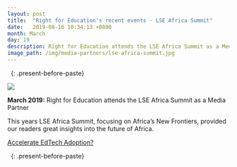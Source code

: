 ```yaml
---
layout: post
title:  "Right for Education's recent events - LSE Africa Summit"
date:   2019-08-16 10:34:13 +0800
month: March
day: 19
description: Right for Education attends the LSE Africa Summit as a Media Partner.
image_path: /img/media-partners/lse-africa-summit.jpg
---
```




&nbsp;
{: .present-before-paste}


<div class="img_wrap text-center pb-5">
	<img src="{{site.baseurl}}/img/media-partners/lse-africa-summit.jpg" class="img-fluid">
</div>
<div class="content_wrap">
	<p><strong class="font-weight-bold">March 2019:</strong> Right for Education attends the LSE Africa Summit as a Media Partner</p>
	<p>This years LSE Africa Summit, focusing on Africa’s New Frontiers, provided our readers great insights into the future of Africa.</p></div>

 
<div class="content_wrap">
	<p><a href="https://www.youtube.com/watch?v=pN2xg3KmkhQ">Accelerate EdTech Adoption?</a></p></div>

&nbsp;
{: .present-before-paste}
